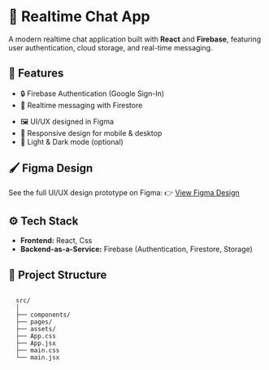 # 💬 Realtime Chat App

A modern realtime chat application built with **React** and **Firebase**, featuring user authentication, cloud storage, and real-time messaging.

## 🚀 Features

- 🔒 Firebase Authentication (Google Sign-In)
- 💬 Realtime messaging with Firestore
<!--- 📁 File sharing (images, docs)-->
- 🖼️ UI/UX designed in Figma
- 📱 Responsive design for mobile & desktop
- 🌙 Light & Dark mode (optional)

## 🖌️ Figma Design

See the full UI/UX design prototype on Figma:
👉 [View Figma Design](https://www.figma.com/design/djAnPBNRJBvSrJxSpo0zlw/Untitled?node-id=0-1&t=P4XPpywTpDJEmndw-1)

## ⚙️ Tech Stack

- **Frontend:** React, Css
- **Backend-as-a-Service:** Firebase (Authentication, Firestore, Storage)
  

## 📁 Project Structure
<pre><code>
  src/ 
  │ 
  ├── components/
  ├── pages/ 
  ├── assets/ 
  ├── App.css 
  ├── App.jsx 
  ├── main.css 
  └── main.jsx </code></pre>



